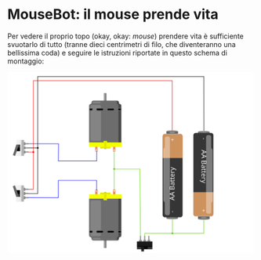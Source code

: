 # MouseBot: il mouse prende vita

Per vedere il proprio topo (okay, okay: _mouse_) prendere vita è sufficiente svuotarlo di tutto (tranne dieci centrimetri di filo, che diventeranno una bellissima coda) e seguire le istruzioni riportate in questo schema di montaggio:

![Schema di montaggio del MouseBot](schema-elettrico.svg)
